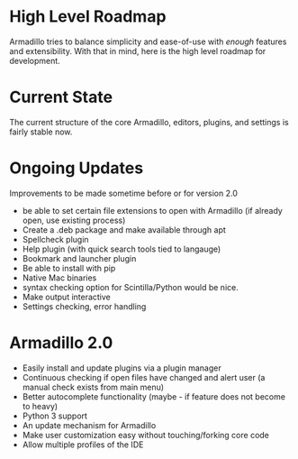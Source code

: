 # High Level Roadmap

Armadillo tries to balance simplicity and ease-of-use with *enough* features and extensibility. With that in mind, here is the high level roadmap for development.

# Current State
The current structure of the core Armadillo, editors, plugins, and settings is fairly stable now.

# Ongoing Updates
Improvements to be made sometime before or for version 2.0

- be able to set certain file extensions to open with Armadillo (if already open, use existing process)
- Create a .deb package and make available through apt
- Spellcheck plugin
- Help plugin (with quick search tools tied to langauge)
- Bookmark and launcher plugin
- Be able to install with pip
- Native Mac binaries
- syntax checking option for Scintilla/Python would be nice.
- Make output interactive
- Settings checking, error handling

# Armadillo 2.0
- Easily install and update plugins via a plugin manager
- Continuous checking if open files have changed and alert user (a manual check exists from main menu)
- Better autocomplete functionality (maybe - if feature does not become to heavy)
- Python 3 support
- An update mechanism for Armadillo
- Make user customization easy without touching/forking core code
- Allow multiple profiles of the IDE